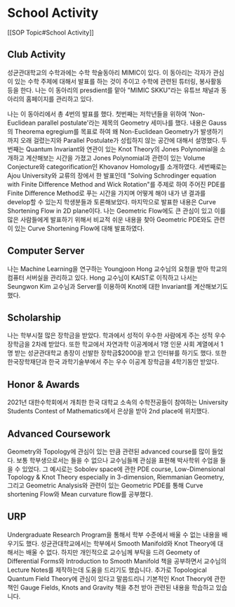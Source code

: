 # School Activity
[[SOP Topic#School Activity]]
## Club Activity
성균관대학교의 수학과에는 수학 학술동아리 MIMIC이 있다. 이 동아리는 각자가 관심이 있는 수학 주제에 대해서 발표를 하는 것이 주이고 수학에 관련된 튜터링, 봉사활동 등을 한다. 나는 이 동아리의 presdient를 맡아 "MIMIC SKKU"라는 유튜브 채널과 동아리의 홈페이지를 관리하고 있다. 

나는 이 동아리에서 총 4번의 발표를 했다. 첫번째는 저학년들을 위하여 'Non-Euclidean parallel postulate'라는 제목의 Geometry 세미나를 했다. 내용은 Gauss의 Theorema egregium를 목표로 하여 왜 Non-Euclidean Geometry가 발생하기까지 오래 걸렸는지와 Parallel Postulate가 성립하지 않는 공간에 대해서 설명했다. 두번째는 Quantum Invariant와 연관이 있는 Knot Theory의 Jones Polynomial을 소개하고 계산해보는 시간을 가졌고 Jones Polynomial과 관련이 있는 Volume Conjecture와 categorification인 Khovanov Homology를 소개하였다. 세번째로는 Ajou University와 교류의 장에서 한 발표인데 "Solving Schrodinger equation with Finite Difference Method and Wick Rotation"를 주제로 하여 주어진 PDE를 Finite Difference Method로 푸는 시간을 가지며 어떻게 해야 내가 낸 결과를 develop할 수 있는지 학생분들과 토론해보았다. 마지막으로 발표한 내용은 Curve Shortening Flow in 2D plane이다. 나는 Geometric Flow에도 큰 관심이 있고 이를 많은 사람들에게 발표하기 위해서 비교적 쉬운 내용을 찾아 Geometric PDE와도 관련이 있는 Curve Shortening Flow에 대해 발표하였다. 

## Computer Server
나는 Machine Learning을 연구하는 Youngjoon Hong 교수님의 요청을 받아 학교의 컴퓨터 서버실을 관리하고 있다. Hong 교수님이 KAIST로 이직하고 나서는 Seungwon Kim 교수님과 Server를 이용하여 Knot에 대한 Invariant를 계산해보기도 했다.

## Scholarship
나는 학부시절 많은 장학금을 받았다. 학과에서 성적이 우수한 사람에게 주는 성적 우수 장학금을 2차례 받았다. 또한 학교에서 자연과학 이공계에서 1명 인문 사회 계열에서 1명 받는 성균관대학교 총장이 선발한 장학금$2000을 받고 인터뷰를 하기도 했다. 또한 한국장학재단과 한국 과학기술부에서 주는 우수 이공계 장학금을 4학기동안 받았다.

## Honor & Awards
2021년 대한수학회에서 개최한 한국 대학교 소속의 수학전공들이 참여하는 University Students Contest of Mathematics에서 은상을 받아 2nd place에 위치했다. 

## Advanced Coursework
Geometry와 Topology에 관심이 있는 만큼 관련된 advanced course를 많이 들었다. 보통 학부생으로서는 들을 수 없으나 교수님들께 관심을 표현해 박사학위 수업을 들을 수 있었다. 그 예시로는 Sobolev space에 관한 PDE course, Low-Dimensional Topology & Knot Theory especially in 3-dimension, Riemmanian Geometry, 그리고 Geometric Analysis와 관련이 있는 Geometric PDE를 통해 Curve shortening Flow와 Mean curvature flow를 공부했다.

## URP
Undergraduate Research Program을 통해서 학부 수준에서 배울 수 없는 내용을 배우기도 했다. 성균관대학교에서는 학부에서 Smooth Manifold와 Knot Theory에 대해서는 배울 수 없다. 하지만 개인적으로 교수님께 부탁을 드려 Geomety of Differential Forms와 Introduction to Smooth Manifold 책을 공부하면서 교수님의 Lecture Notes를 제작하는데 도움을 드리기도 했습니다. 추가로 Topological Quantum Field Theory에 관심이 있다고 말씀드리니 기본적인 Knot Theory에 관한 책인 Gauge Fields, Knots and Gravity 책을 추천 받아 관련된 내용을 학습하고 있습니다.
